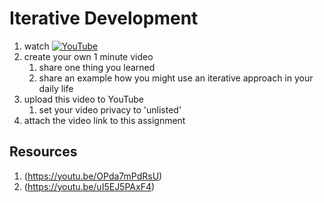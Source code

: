 # Iterative Development

1. watch [![YouTube](https://encrypted-tbn0.gstatic.com/images?q=tbn:ANd9GcQIATW864wuqsrK6FyfFovAHxQ-v8-oGBqaQImgK4hrEyIILxl0)](https://www.ted.com/talks/tom_wujec_build_a_tower?utm_campaign=tedspread&utm_medium=referral&utm_source=tedcomshare)
2. create your own 1 minute video 
	1. share one thing you learned
	1. share an example how you might use an iterative approach in your daily life
3. upload this video to YouTube
	1. set your video privacy to 'unlisted'
4. attach the video link to this assignment

## Resources
1. (https://youtu.be/OPda7mPdRsU)
1. (https://youtu.be/uI5EJ5PAxF4)